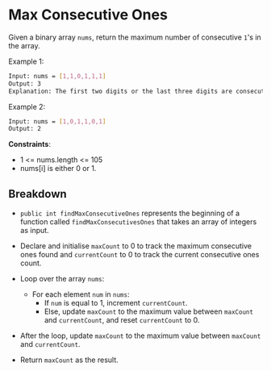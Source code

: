 # Max Consecutive Ones

Given a binary array `nums`, return the maximum number of consecutive `1`'s in the array.

Example 1:
```bash
Input: nums = [1,1,0,1,1,1]
Output: 3
Explanation: The first two digits or the last three digits are consecutive 1s. The maximum number of consecutive 1s is 3.
```

Example 2:
```bash
Input: nums = [1,0,1,1,0,1]
Output: 2
```

**Constraints**:

* 1 <= nums.length <= 105
* nums[i] is either 0 or 1.


## Breakdown

* `public int findMaxConsecutiveOnes` represents the beginning of a function called  `findMaxConsecutivesOnes` that takes an array  of integers as input.

* Declare and initialise `maxCount` to 0 to track the maximum consecutive ones found and `currentCount` to 0 to track the current consecutive ones count.

* Loop over the array `nums`:
    * For each element `num` in `nums`:
        * If `num` is equal to 1, increment `currentCount`.
        * Else, update `maxCount` to the maximum value between `maxCount` and `currentCount`, and reset `currentCount` to 0.

* After the loop, update `maxCount` to the maximum value between `maxCount` and `currentCount`.

* Return `maxCount` as the result.

